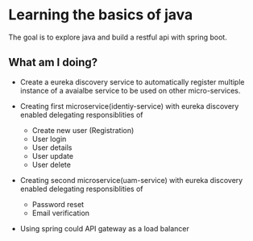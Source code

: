 # Learning the basics of java

The goal is to explore java and build a restful api with spring boot.

## What am I doing?

 - Create a eureka discovery service to automatically register multiple instance of a avaialbe service to be used on other micro-services.
 - Creating first microservice(identiy-service) with eureka discovery enabled delegating responsiblities of
   
    - Create new user (Registration)
    - User login
    - User details
    - User update
    - User delete

- Creating second microservice(uam-service) with eureka discovery enabled delegating responsiblities of

   - Password reset
   - Email verification

- Using spring could API gateway as a load balancer